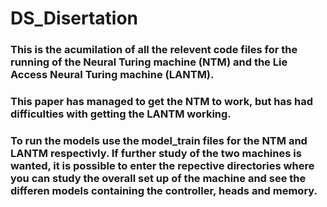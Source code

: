 # DS_Disertation

### This is the acumilation of all the relevent code files for the running of the Neural Turing machine (NTM) and the Lie Access Neural Turing machine (LANTM).
### This paper has managed to get the NTM to work, but has had difficulties with getting the LANTM working.
### To run the models use the model_train files for the NTM and LANTM respectivly. If further study of the two machines is wanted, it is possible to enter the repective directories where you can study the overall set up of the machine and see the differen models containing the controller, heads and memory.

